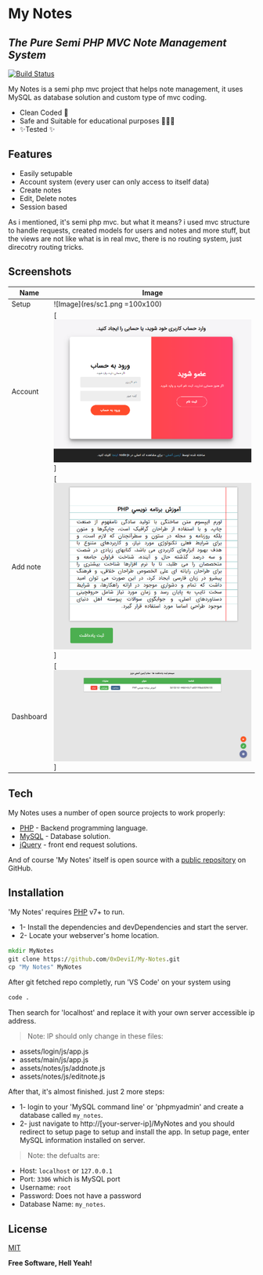 # My Notes
## _The Pure Semi PHP MVC Note Management System_

[![Build Status](https://travis-ci.org/joemccann/dillinger.svg?branch=master)](https://travis-ci.org/joemccann/dillinger)

My Notes is a semi php mvc project that helps note management,
it uses MySQL as database solution and custom type of mvc coding.

- Clean Coded 🧹
- Safe and Suitable for educational purposes 🔐👨‍🎓
- ✨Tested ✨

## Features

- Easily setupable
- Account system (every user can only access to itself data)
- Create notes
- Edit, Delete notes
- Session based

As i mentioned, it's semi php mvc. but what it means?
i used mvc structure to handle requests, created models for users and notes and more stuff, but the views are not like what is in real mvc, there is no routing system, just direcotry routing tricks.

## Screenshots

| Name | Image |
| ------ | ------ |
| Setup | ![Image](res/sc1.png =100x100) |
| Account | [![Image](res/sc2.png)] |
| Add note | [![Image](res/sc3.png)] |
| Dashboard | [![Image](res/sc4.png)] |

## Tech

My Notes uses a number of open source projects to work properly:

- [PHP](https://php.net) - Backend programming language.
- [MySQL](https://www.mysql.com) - Database solution.
- [jQuery](https://jquery.com) - front end request solutions.

And of course 'My Notes' itself is open source with a [public repository](https://github.com/0xDeviI/My-Notes)
 on GitHub.

## Installation

'My Notes' requires [PHP](https://php.net/) v7+ to run.

- 1- Install the dependencies and devDependencies and start the server.
- 2- Locate your webserver's home location. 

```bat
mkdir MyNotes
git clone https://github.com/0xDeviI/My-Notes.git
cp "My Notes" MyNotes
```

After git fetched repo completly, run 'VS Code' on your system using

```bat
code .
```

Then search for 'localhost' and replace it with your own server accessible ip address.

> Note: IP should only change in these files:

- assets/login/js/app.js
- assets/main/js/app.js
- assets/notes/js/addnote.js
- assets/notes/js/editnote.js

After that, it's almost finished. just 2 more steps:
- 1- login to your 'MySQL command line' or 'phpmyadmin' and create a database called `my_notes`.
- 2- just navigate to http://[your-server-ip]/MyNotes and you should redirect to setup page to setup and install the app. In setup page, enter MySQL information installed on server.
> Note: the defualts are:
- Host: `localhost` or `127.0.0.1`
- Port: `3306` which is MySQL port
- Username: `root`
- Password: Does not have a password
- Database Name: `my_notes`.

## License

[MIT](LICENSE)

**Free Software, Hell Yeah!**
